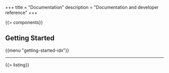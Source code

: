 +++
title = "Documentation"
description = "Documentation and developer reference"
+++

{{> components}}

## Getting Started

{{menu "getting-started-idx"}}

---

{{> listing}}
